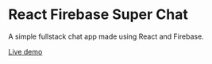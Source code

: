 # React Firebase Super Chat

A simple fullstack chat app made using React and Firebase. 



[Live demo](https://fireship-demos.web.app/)
